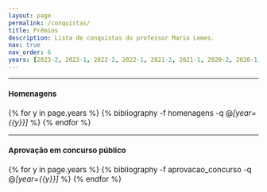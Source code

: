 ```yaml
---
layout: page
permalink: /conquistas/
title: Prêmios
description: Lista de conquistas do professor Mario Lemes.
nav: true
nav_order: 6
years: [2023-2, 2023-1, 2022-2, 2022-1, 2021-2, 2021-1, 2020-2, 2020-1,2019-2, 2019-1, 2018-2, 2018-1, 2017-2, 2017-1, 2016-2, 2016-1, 2015-2, 2015-1, 2014-2, 2014-1, 2013-2]
---
```


<hr>

<span style="font-size:15px">

<h4>Homenagens</h4>


<div class="publications">

{% for y in page.years  %}
  {% bibliography -f homenagens -q @*[year={{y}}]* %}
{% endfor %}

</div>

<span style="font-size:15px">

<hr>

<h4>Aprovação em concurso público</h4>


<div class="publications">

{% for y in page.years  %}
  {% bibliography -f aprovacao_concurso -q @*[year={{y}}]* %}
{% endfor %}

</div>


